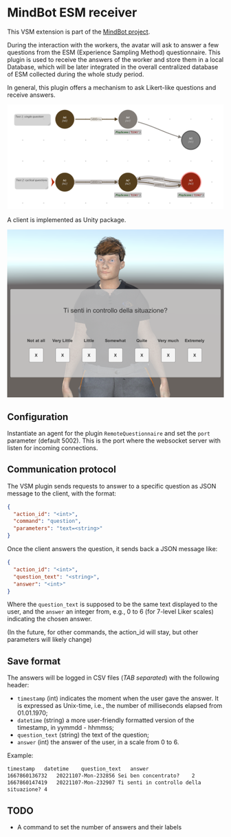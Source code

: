 # MindBot ESM receiver

This VSM extension is part of the [MindBot project](https://www.mindbot.eu).

During the interaction with the workers, the avatar will ask to answer a few questions from the ESM (Experience Sampling Method) questionnaire.
This plugin is used to receive the answers of the worker and store them in a local Database, which will be later integrated in the overall centralized database of ESM collected during the whole study period.

In general, this plugin offers a mechanism to ask Likert-like questions and receive answers.

![Example VSM project](MindBot-VSM-TestESM.png)

A client is implemented as Unity package.

![Example implementation](MindBot-AvatarPlayer-ESM.png)


## Configuration

Instantiate an agent for the plugin `RemoteQuestionnaire` and set the `port` parameter (default 5002). This is the port where the websocket server with listen for incoming connections.

## Communication protocol

The VSM plugin sends requests to answer to a specific question as JSON message to the client, with the format:

```JSON
{
  "action_id": "<int>",
  "command": "question",
  "parameters": "text=<string>"
}
```

Once the client answers the question, it sends back a JSON message like:

```JSON
{
  "action_id": "<int>",
  "question_text": "<string>",
  "answer": "<int>"
}
```

Where the `question_text` is supposed to be the same text displayed to the user,
and the `answer` an integer from, e.g., 0 to 6 (for 7-level Liker scales) indicating the chosen answer.

(In the future, for other commands, the action_id will stay, but other parameters will likely change)

## Save format

The answers will be logged in CSV files (_TAB separated_) with the following header:

* `timestamp` (int) indicates the moment when the user gave the answer. It is expressed as Unix-time, i.e., the number of milliseconds elapsed from 01.01.1970;
* `datetime` (string) a more user-friendly formatted version of the timestamp, in yymmdd - hhmmss;
* `question_text` (string) the text of the question;
* `answer` (int) the answer of the user, in a scale from 0 to 6.

Example:
```
timestamp	datetime	question_text	answer
1667860136732	20221107-Mon-232856	Sei ben concentrato?	2
1667860147419	20221107-Mon-232907	Ti senti in controllo della situazione?	4
```

## TODO

* A command to set the number of answers and their labels
